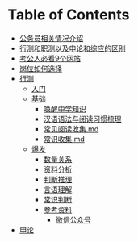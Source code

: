 # Table of Contents






+ [公务员相关情况介绍](公务员相关情况介绍.md)
+ [行测和职测以及申论和综应的区别](行测和职测以及申论和综应的区别.md)
+ [考公人必看9个网站](考公人必看9个网站.md)
+ [岗位如何选择](岗位如何选择.md)
+ [行测]()
    + [入门](./行测/入门.md)
    + [基础]()
        + [唤醒中学知识](./行测/基础知识/唤醒中学知识.md)
        + [汉语语法与阅读习惯梳理](./行测/基础知识/汉语语法与阅读习惯梳理.md)
        + [常见阅读收集.md](./行测/基础知识/常见阅读收集.md)
        + [常识收集.md](./行测/基础知识/常识收集.md)
    + [爆发]()
      + [数量关系]()
      + [资料分析](./行测/爆发/资料分析.md)
      + [判断推理](./行测/爆发/判断推理.md)
      + [言语理解](./行测/爆发/言语理解.md)
      + [常识判断]()
      + [参考资料]()
        + [微信公众号](https://mp.weixin.qq.com/s/iQZp71t2gbhNSOmgc9WOTA)
+ [申论]()
